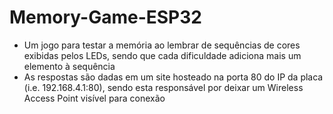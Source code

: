# Memory-Game-ESP32
- Um jogo para testar a memória ao lembrar de sequências de cores exibidas pelos LEDs, sendo que cada dificuldade adiciona mais um elemento à sequência
- As respostas são dadas em um site hosteado na porta 80 do IP da placa (i.e. 192.168.4.1:80), sendo esta responsável por deixar um Wireless Access Point visível para conexão
